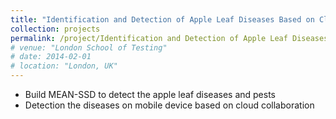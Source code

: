 ```yaml
---
title: "Identification and Detection of Apple Leaf Diseases Based on Cloud Collaboration and Convolutional Neural Network"
collection: projects
permalink: /project/Identification and Detection of Apple Leaf Diseases Based on Cloud Collaboration and Convolutional Neural Network
# venue: "London School of Testing"
# date: 2014-02-01
# location: "London, UK"
---
```


* Build MEAN-SSD to detect the apple leaf diseases and pests
* Detection the diseases on mobile device based on cloud collaboration